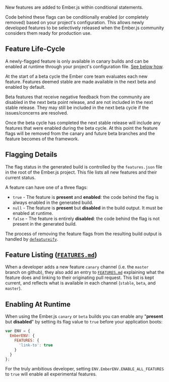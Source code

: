New features are added to Ember.js within conditional statements.

Code behind these flags can be conditionally enabled
(or completely removed) based on your project's configuration. This
allows newly developed features to be selectively released when the
Ember.js community considers them ready for production use.

## Feature Life-Cycle
A newly-flagged feature is only available in canary builds and can be enabled
at runtime through your project's configuration file. [See below how](#toc_enabling-at-runtime).

At the start of a beta cycle the Ember core team evaluates each new feature.
Features deemed stable are made available in the next beta and enabled by default.

Beta features that receive negative feedback from the community are disabled in the next beta point
release, and are not included in the next stable release. They may still be included
in the next beta cycle if the issues/concerns are resolved.

Once the beta cycle has completed the next stable release will include any features that
were enabled during the beta cycle. At this point the feature flags will be removed from
the canary and future beta branches and the feature becomes of the framework.

## Flagging Details
The flag status in the generated build is controlled by the `features.json`
file in the root of the Ember.js project. This file lists all new features and their current status.

A feature can have one of a three flags:

* `true` - The feature is **present** and **enabled**: the code behind the flag is always enabled in
  the generated build.
* `null` - The feature is **present** but **disabled** in the build output. It must be enabled at
  runtime.
* `false` - The feature is entirely **disabled**: the code behind the flag is not present in
  the generated build.

The process of removing the feature flags from the resulting build output is
handled by [`defeatureify`](https://github.com/thomasboyt/defeatureify).

## Feature Listing ([`FEATURES.md`](https://github.com/emberjs/ember.js/blob/master/FEATURES.md))

When a developer adds a new feature `canary` channel (i.e. the `master` branch on github), they
also add an entry to [`FEATURES.md`](https://github.com/emberjs/ember.js/blob/master/FEATURES.md)
explaining what the feature does and linking to their originating pull request.
This list is kept current, and reflects what is available in each channel
(`stable`, `beta`, and `master`).

## Enabling At Runtime
When using the Ember.js `canary` or `beta` builds you can enable any "**present** but **disabled**"
by setting its flag value to `true` before your application boots:

```config/environment.js
var ENV = {
  EmberENV: {
    FEATURES: {
      'link-to': true
    }
  }
};
```

For the truly ambitious developer, setting `ENV.EmberENV.ENABLE_ALL_FEATURES` to `true` will enable all
experimental features.
